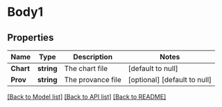 # Body1

## Properties
Name | Type | Description | Notes
------------ | ------------- | ------------- | -------------
**Chart** | **string** | The chart file | [default to null]
**Prov** | **string** | The provance file | [optional] [default to null]

[[Back to Model list]](../README.md#documentation-for-models) [[Back to API list]](../README.md#documentation-for-api-endpoints) [[Back to README]](../README.md)

